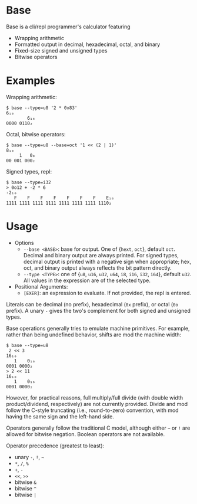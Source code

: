 
# Base

Base is a cli/repl programmer's calculator featuring
- Wrapping arithmetic
- Formatted output in decimal, hexadecimal, octal, and binary
- Fixed-size signed and unsigned types
- Bitwise operators


# Examples

Wrapping arithmetic:

```
$ base --type=u8 '2 * 0x83'
6₁₀
        6₁₆
0000 0110₂
```

Octal, bitwise operators:

```
$ base --type=u8 --base=oct '1 << (2 | 1)'
8₁₀
     1   0₈
00 001 000₂
```

Signed types, repl:

```
$ base --type=i32                         
> 0o12 + -2 * 6
-2₁₀
   F    F    F    F    F    F    F    E₁₆
1111 1111 1111 1111 1111 1111 1111 1110₂
```


# Usage

- Options
    - `--base <BASE>`: base for output. One of {`hext`, `oct`}, default `oct`. Decimal and binary output are always printed. For signed types, decimal output is printed with a negative sign when appropriate; hex, oct, and binary output always reflects the bit pattern directly.
    - `--type <TYPE>`: one of {`u8`, `u16`, `u32`, `u64`, `i8`, `i16`, `i32`, `i64`}, default `u32`. All values in the expression are of the selected type.
- Positional Arguments:
    - `[EXER]`: an expression to evaluate. If not provided, the repl is entered.

Literals can be decimal (no prefix), hexadecimal (`0x` prefix), or octal (`0o` prefix). A unary `-` gives the two's complement for both signed and unsigned types.

Base operations generally tries to emulate machine primitives. For example, rather than being undefined behavior, shifts are mod the machine width:

```
$ base --type=u8
 2 << 3
16₁₀
   1    0₁₆
0001 0000₂
> 2 << 11
16₁₀
   1    0₁₆
0001 0000₂
```

However, for practical reasons, full multiply/full divide (with double width product/dividend, respectively) are not currently provided. Divide and mod follow the C-style truncating (i.e., round-to-zero) convention, with mod having the same sign and the left-hand side.

Operators generally follow the traditional C model, although either `~` or `!` are allowed for bitwise negation. Boolean operators are not available.

Operator precedence (greatest to least):

- unary `-`, `!`, `~`
- `*`, `/`, `%`
- `+`, `-`
- `<<`, `>>`
- bitwise `&`
- bitwise `^`
- bitwise `|`


